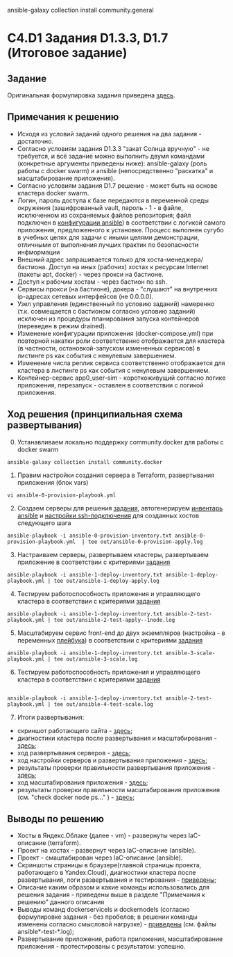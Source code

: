 ansible-galaxy collection install community.general

# C4.D1 Задания D1.3.3, D1.7 (Итоговое задание)

## Задание

Оригинальная формулировка задания приведена [здесь](./TASK.md).

## Примечания к решению

- Исходя из условий заданий одного решения на два задания - достаточно.
- Согласно условиям задания D1.3.3 "закат Солнца вручную" - не требуется, и всё задание можно выполнить двумя командами (конкретные аргументы приведены ниже): ansible-galaxy (роль работы с docker swarm) и ansible (непосредственно "раскатка" и масштабирование приложения).
- Согласно условиям задания D1.7 решение - может быть на основе кластера docker swarm.
- Логин, пароль доступа к базе передаются в переменной среды окружения (зашифрованный vault, пароль - 1 - в файле, исключенном из сохраняемых файлов репозитория; файл подключен в [конфигурации ansible](./ansible.cfg)) в соответствии с логикой самого приложения, предложенного к установке.
  Процесс выполнен сугубо в учебных целях для задачи с иными целями демонстрации, отличными от выполнения
  лучших практик по безопасности инфмормации
- Внешний адрес запрашивается только для хоста-менеджера/бастиона. Доступ на иных (рабочих) хостах к ресурсам Internet (пакеты apt, docker) - через прокси на бастионе.
- Доступ к рабочим хостам - через бастион по ssh.
- Сервисы прокси (на бастионе), докера - "слушают" на внутренних ip-адресах сетевых интерфейсов (не 0.0.0.0).
- Узел управления (единственный по условию заданий) намеренно (т.к. совмещается с бастионом согласно условию заданий) исключен из процедуры планирования запуска контейнеров (переведен в режим drained).
- Изменение конфигурации приложения (docker-compose.yml) при повторной накатки роли соответственно отображается для кластера (в частности, остановкой-запуском измененных сервисов) в листинге ps как события с ненулевым завершением.
- Изменение числа реплик сервиса соответственно отображается для кластера в листинге ps как события с ненулевым завершением.
- Контейнер-сервис app0_user-sim - короткоживущий согласно логике приложения, перезапуск - оставлен в соответствии с логикой приложения.

## Ход решения (принципиальная схема развертывания)

0. Устанавливаем локально поддержку community.docker для работы с docker swarm
```
ansible-galaxy collection install community.docker
```

1. Правим настройки создания сервера в Terraform, развертывания приложения (блок vars)
```
vi ansible-0-provision-playbook.yml
```

2. Создаем серверы для решения [задания](./TASK.md), автогенерируем [инвентарь ansible](./ansible-1-deploy-inventory.txt) и [настройки ssh-подключения](./ansible-1-deploy-ssh.config) для созданных хостов следующего шага
```
ansible-playbook -i ansible-0-provision-inventory.txt ansible-0-provision-playbook.yml  | tee out/ansible-0-provision-apply.log
```

3. Настраиваем серверы, развертываем кластеры, развертываем приложение в соответствии с критериями [задания](./TASK.md)
```
ansible-playbook -i ansible-1-deploy-inventory.txt ansible-1-deploy-playbook.yml | tee out/ansible-1-deploy-apply.log
```

4. Тестируем работоспособность приложения и управляющего кластера в соответствии с критериями [задания](./TASK.md)
```
ansible-playbook -i ansible-1-deploy-inventory.txt ansible-2-test-playbook.yml | tee out/ansible-2-test-apply--1node.log

```

5. Масштабируем сервис front-end до двух экземпляров (настройка - в переменных [плейбука](./ansible-3-scale-playbook.yml)) в соответствии с критериями [задания](./TASK.md)
```
ansible-playbook -i ansible-1-deploy-inventory.txt ansible-3-scale-playbook.yml | tee out/ansible-3-scale.log
```


6. Тестируем работоспособность приложения и управляющего кластера в соответствии с критериями [задания](./TASK.md)
```

ansible-playbook -i ansible-1-deploy-inventory.txt ansible-2-test-playbook.yml | tee out/ansible-4-test-scale.log

```

7. Итоги развертывания:
- скриншот работающего сайта - [здесь](https://github.com/taa2021/c4-d1-3/blob/main/out/site-screenshot.png);
- диагностики кластера после развертывания и масштабирования - [здесь](https://github.com/taa2021/c4-d1-3/blob/main/out/docker-screenshot.png);
- ход развертывания серверов - [здесь](https://github.com/taa2021/c4-d1-3/blob/main/out/ansible-0-provision-apply.log);
- ход настройки серверов и развертывания приложения - [здесь](https://github.com/taa2021/c4-d1-3/blob/main/out/ansible-1-deploy-apply.log);
- результаты проверки правильности развертывания приложения - [здесь](https://github.com/taa2021/c4-d1-3/blob/main/out/ansible-2-test-apply.log);
- ход масштабирования приложения - [здесь](https://github.com/taa2021/c4-d1-3/blob/main/out/ansible-3-scale.log);
- результаты проверки правильности масштабирования приложения (см. "check docker node ps..." ) - [здесь](https://github.com/taa2021/c4-d1-3/blob/main/out/ansible-4-test-scale.log);

## Выводы по решению

- Хосты в Яндекс.Облаке (далее - vm) - развернуты через IaC-описание (terraform).
- Проект на хостах - развернут через IaC-описание (ansible).
- Проект - смаштабирован через IaC-описание (ansible).
- Скриншоты страницы в браузере(главной страницы проекта, работающего в Yandex.Cloud), диагностики кластера после развертывания, логи развертывания и тестирования - [приведены](https://github.com/taa2021/c4-d1-3/blob/main/out/);
- Описание каким образом и какие команды использовались для решения задания - приведены выше в разделе "Примечания к решению" данного описания
- Выводы команд dockerservicels и dockernodels (согласно формулировке задания - без пробелов; в решении команды изменены согласно смысловой нагрузке) - [приведены](https://github.com/taa2021/c4-d1-3/blob/main/out/) (см. файлы ansible*-test-*.log);
- Развертывание приложения, работа приложения, масштабирование приложения - протестированы с результатом: успешно.
